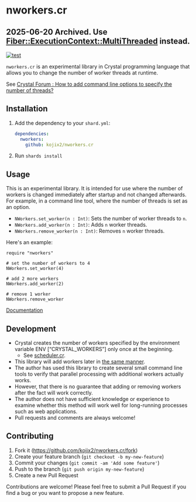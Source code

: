 # nworkers.cr


2025-06-20 Archived. Use [Fiber::ExecutionContext::MultiThreaded](https://crystal-lang.org/api/Fiber/ExecutionContext/MultiThreaded.html) instead.
---

[![test](https://github.com/kojix2/nworkers.cr/actions/workflows/ci.yml/badge.svg)](https://github.com/kojix2/nworkers.cr/actions/workflows/ci.yml)

`nworkers.cr` is an experimental library in Crystal programming language that allows you to change the number of worker threads at runtime.

See [Crystal Forum : How to add command line options to specify the number of threads?](https://forum.crystal-lang.org/t/how-to-add-command-line-options-to-specify-the-number-of-threads/)

## Installation

1. Add the dependency to your `shard.yml`:

   ```yaml
   dependencies:
     nworkers:
       github: kojix2/nworkers.cr
   ```

2. Run `shards install`

## Usage

This is an experimental library. It is intended for use where the number of workers is changed immediately after startup and not changed afterwards. For example, in a command line tool, where the number of threads is set as an option.

- `NWorkers.set_worker(n : Int)`: Sets the number of worker threads to `n`.
- `NWorkers.add_worker(n : Int)`: Adds `n` worker threads.
- `NWorkers.remove_worker(n : Int)`: Removes `n` worker threads.

Here's an example:

```cr
require "nworkers"

# set the number of workers to 4
NWorkers.set_worker(4)

# add 2 more workers
NWorkers.add_worker(2)

# remove 1 worker
NWorkers.remove_worker
```

[Documentation](https://kojix2.github.io/nworkers.cr/)

## Development

- Crystal creates the number of workers specified by the environment variable ENV [“CRYSTAL_WORKERS”] only once at the beginning.
  - See [scheduler.cr](https://github.com/crystal-lang/crystal/blob/master/src/crystal/scheduler.cr).
- This library will add workers later in [the same manner](https://github.com/kojix2/nworkers.cr/blob/main/src/ext/crystal_scheduler.cr).
- The author has used this library to create several small command line tools to verify that parallel processing with additional workers actually works.
- However, that there is no guarantee that adding or removing workers after the fact will work correctly.
- The author does not have sufficient knowledge or experience to examine whether this method will work well for long-running processes such as web applications.
- Pull requests and comments are always welcome!

## Contributing

1. Fork it (<https://github.com/kojix2/nworkers.cr/fork>)
2. Create your feature branch (`git checkout -b my-new-feature`)
3. Commit your changes (`git commit -am 'Add some feature'`)
4. Push to the branch (`git push origin my-new-feature`)
5. Create a new Pull Request

Contributions are welcome! 
Please feel free to submit a Pull Request if you find a bug or you want to propose a new feature.

